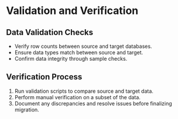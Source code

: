 # Validation and Verification

## Data Validation Checks
- Verify row counts between source and target databases.
- Ensure data types match between source and target.
- Confirm data integrity through sample checks.

## Verification Process
1. Run validation scripts to compare source and target data.
2. Perform manual verification on a subset of the data.
3. Document any discrepancies and resolve issues before finalizing migration.
